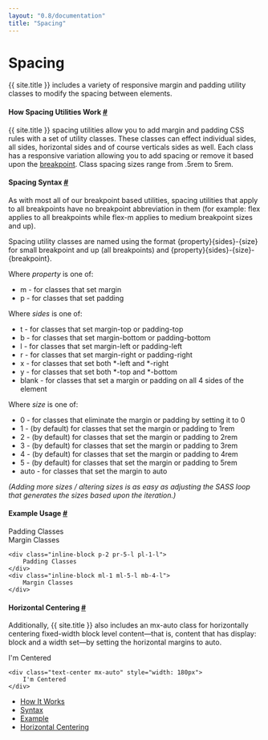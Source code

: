 ```yaml
---
layout: "0.8/documentation"
title: "Spacing"
---
```

<div class="col s12 l8 xl9">
<h1>Spacing</h1>
<p class="text-large">{{ site.title }} includes a variety of responsive margin and padding utility classes to modify the spacing between elements.</p>
<div class="mt-3 mt-5-l"></div>


<h4 id="how-it-works">How Spacing Utilities Work <a href="#how-it-works">#</a></h4>
<p>{{ site.title }} spacing utilities allow you to add margin and padding CSS rules with a set of utility classes. These classes can effect individual sides, all sides, horizontal sides and of course verticals sides as well. Each class has a responsive variation allowing you to add spacing or remove it based upon the <a href="/docs/breakpoints">breakpoint</a>. Class spacing sizes range from .5rem to 5rem.</p>
<div class="mt-3 mt-5-l"></div>


<h4 id="spacing-syntax">Spacing Syntax <a href="#spacing-syntax">#</a></h4>
<p>As with most all of our breakpoint based utilities, spacing utilities that apply to all breakpoints have no breakpoint abbreviation in them (for example: <span class="highlight">flex</span> applies to all breakpoints while <span class="highlight">flex-m</span> applies to medium breakpoint sizes and up).</p>
<p>Spacing utility classes are named using the format <span class="highlight">{property}{sides}-{size}</span> for small breakpoint and up (all breakpoints) and <span class="highlight">{property}{sides}-{size}-{breakpoint}</span>.</p>
<p>Where <em>property</em> is one of:</p>
<ul>
    <li><span class="highlight">m</span> - for classes that set margin</li>
    <li><span class="highlight">p</span> - for classes that set padding</li>
</ul>
<p>Where <em>sides</em> is one of:</p>
<ul>
    <li><span class="highlight">t</span> - for classes that set margin-top or padding-top</li>
    <li><span class="highlight">b</span> - for classes that set margin-bottom or padding-bottom</li>
    <li><span class="highlight">l</span> - for classes that set margin-left or padding-left</li>
    <li><span class="highlight">r</span> - for classes that set margin-right or padding-right</li>
    <li><span class="highlight">x</span> - for classes that set both *-left and *-right</li>
    <li><span class="highlight">y</span> - for classes that set both *-top and *-bottom</li>
    <li>blank - for classes that set a margin or padding on all 4 sides of the element</li>
</ul>
<p>Where <em>size</em> is one of:</p>
<ul>
<li><span class="highlight">0</span> - for classes that eliminate the <span class="highlight">margin</span> or <span class="highlight">padding</span> by setting it to <span class="highlight">0</span></li>
<li><span class="highlight">1</span> - (by default) for classes that set the <span class="highlight">margin</span> or <span class="highlight">padding</span> to <span class="highlight">1rem</span></li>
<li><span class="highlight">2</span> - (by default) for classes that set the <span class="highlight">margin</span> or <span class="highlight">padding</span> to <span class="highlight">2rem</span></li>
<li><span class="highlight">3</span> - (by default) for classes that set the <span class="highlight">margin</span> or <span class="highlight">padding</span> to <span class="highlight">3rem</span></li>
<li><span class="highlight">4</span> - (by default) for classes that set the <span class="highlight">margin</span> or <span class="highlight">padding</span> to <span class="highlight">4rem</span></li>
<li><span class="highlight">5</span> - (by default) for classes that set the <span class="highlight">margin</span> or <span class="highlight">padding</span> to <span class="highlight">5rem</span></li>
<li><span class="highlight">auto</span> - for classes that set the <span class="highlight">margin</span> to <span class="highlight">auto</span></li>
</ul>
<p><em>(Adding more sizes / altering sizes is as easy as adjusting the SASS loop that generates the sizes based upon the iteration.)</em></p>
<div class="mt-3 mt-5-l"></div>


<h4 id="example-usage">Example Usage <a href="#example-usage">#</a></h4>
<div class="demo-container text-small">
    <div class="demo-content inline-block p-2 pr-5-l pl-1-l">Padding Classes</div>
    <div class="demo-content inline-block ml-1 ml-5-l mb-4-l">Margin Classes</div>
</div>
<pre class="mt-0"><code class="language-html">&lt;div class="inline-block p-2 pr-5-l pl-1-l"&gt;
    Padding Classes
&lt;/div&gt;
&lt;div class="inline-block ml-1 ml-5-l mb-4-l"&gt;
    Margin Classes
&lt;/div&gt;</code></pre>
<div class="mt-3 mt-5-l"></div>


<h4 id="horizontal-centering">Horizontal Centering <a href="#horizontal-centering">#</a></h4>
<p>Additionally, {{ site.title }} also includes an <span class="highlight">mx-auto</span> class for horizontally centering fixed-width block level content—that is, content that has display: block and a width set—by setting the horizontal margins to auto.</p>
<div class="demo-container text-small">
    <div class="demo-content text-center mx-auto" style="width: 180px">I'm Centered</div>
</div>
<pre class="mt-0"><code class="language-html">&lt;div class="text-center mx-auto" style="width: 180px"&gt;
    I'm Centered
&lt;/div&gt;</code></pre>
</div>
<div class="col s12 l4 xl3 hide-m-down" id="side-nav">
    <ul class="sub-nav">
        <li><a href="#how-it-works">How It Works</a></li>
        <li><a href="#spacing-syntax">Syntax</a></li>
        <li><a href="#example-usage">Example</a></li>
        <li><a href="#horizontal-centering">Horizontal Centering</a></li>
    </ul>
</div>
